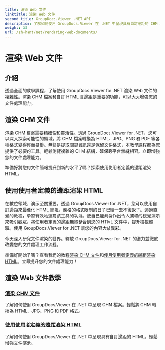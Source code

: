 ```yaml
---
title: 渲染 Web 文件
linktitle: 渲染 Web 文件
second_title: GroupDocs.Viewer .NET API
description: 了解如何使用 GroupDocs.Viewer 在 .NET 中呈現具有自訂邊距的 CHM 檔案和 HTML。將 CHM 無縫轉換為 HTML、JPG、PNG 和 PDF 格式。
weight: 35
url: /zh-hant/net/rendering-web-documents/
---
```


# 渲染 Web 文件

## 介紹

透過全面的教學課程，了解使用 GroupDocs.Viewer for .NET 渲染 Web 文件的複雜性。渲染 CHM 檔案和自訂 HTML 頁邊距是重要的功能，可以大大增強您的文件處理能力。

## 渲染 CHM 文件

渲染 CHM 檔案需要精確性和靈活性。透過 GroupDocs.Viewer for .NET，您可以深入探索可能性的領域。將 CHM 檔案轉換為 HTML、JPG、PNG 和 PDF 等各種格式變得輕而易舉。無論是提取關鍵資訊還是保留文件格式，本教學課程都為您提供了必要的工具。輕鬆瀏覽複雜的 CHM 結構，確保跨平台無縫相容。立即增強您的文件處理能力。

準備好將您的文件簡報提升到新的水平了嗎？探索使用使用者定義的邊距渲染 HTML。

## 使用使用者定義的邊距渲染 HTML

在數位領域，演示至關重要。透過 GroupDocs.Viewer for .NET，您可以使用自訂邊距來最佳化 HTML 簡報。嚴格的格式限制的日子已經一去不復返了。透過直覺的教程，學習有效地運用該工具的功能。使自己能夠製作出令人驚嘆的視覺演示來吸引觀眾。將使用者定義的邊距無縫整合到您的 HTML 文件中，提升檢視體驗。使用 GroupDocs.Viewer for .NET 讓您的內容大放異彩。

今天深入研究文件渲染的世界。釋放 GroupDocs.Viewer for .NET 的潛力並徹底改變您的文件處理工作流程。

準備好開始了嗎？查看我們的教程[渲染 CHM 文件](./render-chm/)和[使用使用者定義的邊距渲染 HTML](./render-html-margins/)。立即提升您的文件處理能力！
## 渲染 Web 文件教學
### [渲染 CHM 文件](./render-chm/)
了解如何使用 GroupDocs.Viewer 在 .NET 中呈現 CHM 檔案。輕鬆將 CHM 轉換為 HTML、JPG、PNG 和 PDF 格式。
### [使用使用者定義的邊距渲染 HTML](./render-html-margins/)
了解如何使用 GroupDocs.Viewer 在 .NET 中呈現具有自訂邊距的 HTML。輕鬆增強文件演示。